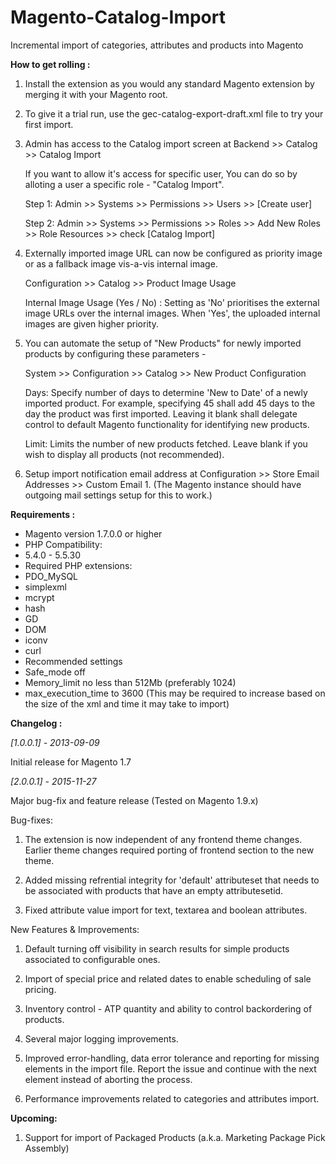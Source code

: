 Magento-Catalog-Import
======================

Incremental import of categories, attributes and products into Magento

**How to get rolling :**

1. Install the extension as you would any standard Magento extension by merging it with your Magento root.
2. To give it a trial run, use the gec-catalog-export-draft.xml file to try your first import.
3. Admin has access to the Catalog import screen at Backend >> Catalog >> Catalog Import

   If you want to allow it's access for specific user, You can do so by alloting a user a specific role - "Catalog Import". 
   
    Step 1: Admin >> Systems >> Permissions >> Users >> [Create user]
   
    Step 2: Admin >> Systems >> Permissions >> Roles >> Add New Roles >> Role Resources >> check [Catalog Import]

4. Externally imported image URL can now be configured as priority image or as a fallback image vis-a-vis internal image.
   
    Configuration >> Catalog >> Product Image Usage

    Internal Image Usage (Yes / No) : Setting as 'No' prioritises the external image URLs over the internal images. When 'Yes',     the uploaded internal images are given higher priority. 

5. You can automate the setup of "New Products" for newly imported products by configuring these parameters -
    
    System >> Configuration >> Catalog >> New Product Configuration

    Days: Specify number of days to determine 'New to Date' of a newly imported product. For example, specifying 45 shall add 45 days to the day the product was first imported. Leaving it blank shall delegate control to default Magento functionality for identifying new products.
    
    Limit: Limits the number of new products fetched. Leave blank if you wish to display all products (not recommended).

6. Setup import notification email address at Configuration >> Store Email Addresses >> Custom Email 1. (The Magento instance should have outgoing mail settings setup for this to work.)

**Requirements :**
* Magento version 1.7.0.0 or higher
* PHP Compatibility:
 * 5.4.0 - 5.5.30
* Required PHP extensions:
 * PDO_MySQL
 * simplexml
 * mcrypt
 * hash
 * GD
 * DOM
 * iconv
 * curl
* Recommended settings
 * Safe_mode off
 * Memory_limit no less than 512Mb (preferably 1024)
 * max_execution_time to 3600 (This may be required to increase based on the size of the xml and time it may take to import)
 
**Changelog :**

*[1.0.0.1] - 2013-09-09*

Initial release for Magento 1.7

*[2.0.0.1] - 2015-11-27*

Major bug-fix and feature release (Tested on Magento 1.9.x)

Bug-fixes:

1. The extension is now independent of any frontend theme changes. Earlier theme changes required porting of frontend section to the new theme.

2. Added missing refrential integrity for 'default' attributeset that needs to be associated with products that have an empty attributesetid.

3. Fixed attribute value import for text, textarea and boolean attributes. 

New Features & Improvements:

1. Default turning off visibility in search results for simple products associated to configurable ones.

2. Import of special price and related dates to enable scheduling of sale pricing.

3. Inventory control - ATP quantity and ability to control backordering of products.

4. Several major logging improvements. 

5. Improved error-handling, data error tolerance and reporting for missing elements in the import file. Report the issue and continue with the next element instead of aborting the process.

6. Performance improvements related to categories and attributes import.

**Upcoming:**

1. Support for import of Packaged Products (a.k.a. Marketing Package Pick Assembly)


